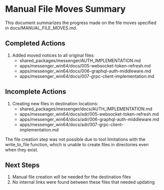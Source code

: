 # Manual File Moves Summary

This document summarizes the progress made on the file moves specified in docs/MANUAL_FILE_MOVES.md.

## Completed Actions

1. Added moved notices to all original files:
   - shared_packages/messenger/AUTH_IMPLEMENTATION.md
   - apps/messenger_win64/docs/005-websocket-token-refresh.md
   - apps/messenger_win64/docs/006-graphql-auth-middleware.md
   - apps/messenger_win64/docs/007-grpc-client-implementation.md

## Incomplete Actions

1. Creating new files in destination locations:
   - shared_packages/messenger/docs/AUTH_IMPLEMENTATION.md
   - apps/messenger_win64/docs/adr/005-websocket-token-refresh.md
   - apps/messenger_win64/docs/adr/006-graphql-auth-middleware.md
   - apps/messenger_win64/docs/adr/007-grpc-client-implementation.md

The file creation step was not possible due to tool limitations with the write_to_file function, which is unable to create files in directories even when they exist.

## Next Steps

1. Manual file creation will be needed for the destination files
2. No internal links were found between these files that needed updating